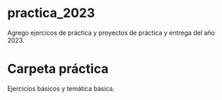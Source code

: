 # practica_2023
Agrego ejercicos de práctica y proyectos de práctica y entrega del año 2023.

# Carpeta práctica

Ejercicios básicos y temática básica.